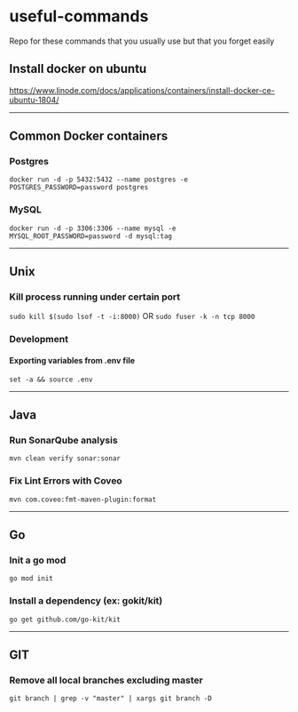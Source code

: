 # useful-commands
Repo for these commands that you usually use but that you forget easily

## Install docker on ubuntu
https://www.linode.com/docs/applications/containers/install-docker-ce-ubuntu-1804/

---
## Common Docker containers
### Postgres
```docker run -d -p 5432:5432 --name postgres -e POSTGRES_PASSWORD=password postgres```

### MySQL
```docker run -d -p 3306:3306 --name mysql -e MYSQL_ROOT_PASSWORD=password -d mysql:tag```

---
## Unix
### Kill process running under certain port
```sudo kill $(sudo lsof -t -i:8000)``` OR
```sudo fuser -k -n tcp 8000 ```

### Development
#### Exporting variables from .env file
```console
set -a && source .env
```

---
## Java
### Run SonarQube analysis
```mvn clean verify sonar:sonar```
### Fix Lint Errors with Coveo
```mvn com.coveo:fmt-maven-plugin:format```

---
## Go
### Init a go mod
```go mod init```
### Install a dependency (ex: gokit/kit)
```go get github.com/go-kit/kit```

---
## GIT
### Remove all local branches excluding master
```git branch | grep -v "master" | xargs git branch -D ```
